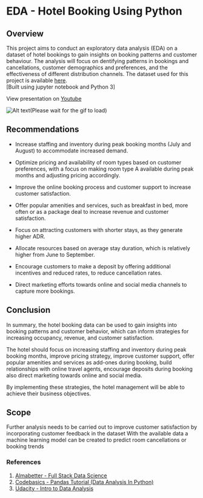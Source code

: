 # EDA - Hotel Booking Using Python

## Overview
This project aims to conduct an exploratory data analysis (EDA) on a dataset of hotel bookings to gain insights on booking patterns and customer behaviour. The analysis will focus on dentifying patterns in bookings and cancellations, customer demographics and preferences, and the effectiveness of different distribution channels.
The dataset used for this project is available [here](https://drive.google.com/file/d/1C9AxF9fcVzMw0Bgs0NaRrNML2WwX1Ehm/view).\
[Built using jupyter notebook and Python 3]

View presentation on [Youtube](https://youtu.be/8Ob-kAVLnNw)

![Alt text](https://github.com/pvanand07/EDA-Hotel-Booking-Python/blob/master/Presentation_gif_Hotel_Booking.gif)(Please wait for the gif to load)
## Recommendations
- Increase staffing and inventory during peak booking months (July and August) to accommodate increased demand.

- Optimize pricing and availability of room types based on customer preferences, with a focus on making room type A available during peak months and adjusting pricing accordingly.

- Improve the online booking process and customer support to increase customer satisfaction.

- Offer popular amenities and services, such as breakfast in bed, more often or as a package deal to increase revenue and customer satisfaction.

- Focus on attracting customers with shorter stays, as they generate higher ADR.

- Allocate resources based on average stay duration, which is relatively higher from June to September.

- Encourage customers to make a deposit by offering additional incentives and reduced rates, to reduce cancellation rates.

- Direct marketing efforts towards online and social media channels to capture more bookings.

## Conclusion
In summary, the hotel booking data can be used to gain insights into booking patterns and customer behavior, which can inform strategies for increasing occupancy, revenue, and customer satisfaction.

The hotel should focus on increasing staffing and inventory during peak booking months, improve pricing strategy, improve customer support, offer popular amenities and services as add-ones during booking, build relationships with online travel agents, encourage deposits during booking also direct marketing towards online and social media.

By implementing these strategies, the hotel management will be able to achieve their business objectives.

## Scope
Further analysis needs to be carried out to improve customer satisfaction by incorporating customer feedback in the dataset
With the available data a machine learning model can be created to predict room cancellations or booking trends

### References
1. [Almabetter - Full Stack Data Science](https://grow.almabetter.com/data-science/learn/full-stack-data-science)
2. [Codebasics - Pandas Tutorial (Data Analysis In Python) ](https://youtu.be/CmorAWRsCAw)
3. [Udacity - Intro to Data Analysis](https://www.udacity.com/course/intro-to-data-analysis--ud170)

